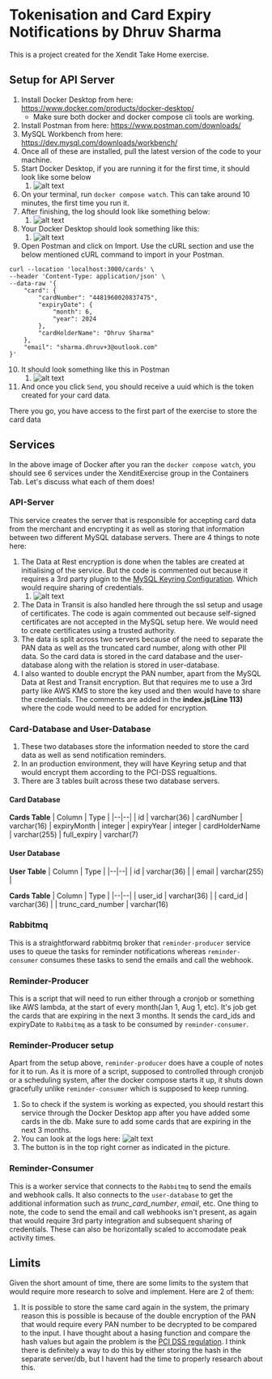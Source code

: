 # Tokenisation and Card Expiry Notifications by Dhruv Sharma

This is a project created for the Xendit Take Home exercise.

## Setup for API Server

1. Install Docker Desktop from here: https://www.docker.com/products/docker-desktop/
   - Make sure both docker and docker compose cli tools are working.
2. Install Postman from here: https://www.postman.com/downloads/
3. MySQL Workbench from here: https://dev.mysql.com/downloads/workbench/
4. Once all of these are installed, pull the latest version of the code to your machine.
5. Start Docker Desktop, if you are running it for the first time, it should look like some below
   1. ![alt text](image.png)
6. On your terminal, run `docker compose watch`. This can take around 10 minutes, the first time you run it.
7. After finishing, the log should look like something below:
   1. ![alt text](image-1.png)
8. Your Docker Desktop should look something like this:
   1. ![alt text](image-2.png)
9. Open Postman and click on Import. Use the cURL section and use the below mentioned cURL command to import in your Postman.

```
curl --location 'localhost:3000/cards' \
--header 'Content-Type: application/json' \
--data-raw '{
    "card": {
        "cardNumber": "4481960020837475",
        "expiryDate": {
            "month": 6,
            "year": 2024
        },
        "cardHolderName": "Dhruv Sharma"
    },
    "email": "sharma.dhruv+3@outlook.com"
}'
```

10. It should look something like this in Postman
    1.  ![alt text](image-3.png)
11. And once you click `Send`, you should receive a uuid which is the token created for your card data.

There you go, you have access to the first part of the exercise to store the card data

## Services

In the above image of Docker after you ran the `docker compose watch`, you should see 6 services under the XenditExercise group in the Containers Tab. Let's discuss what each of them does!

### API-Server

This service creates the server that is responsible for accepting card data from the merchant and encrypting it as well as storing that information between two different MySQL database servers. There are 4 things to note here:

1. The Data at Rest encryption is done when the tables are created at initialising of the service. But the code is commented out because it requires a 3rd party plugin to the [MySQL Keyring Configuration](https://dev.mysql.com/doc/refman/8.0/en/innodb-data-encryption.html). Which would require sharing of credentials.
   1. ![alt text](image-4.png)
2. The Data in Transit is also handled here through the ssl setup and usage of certificates. The code is again commented out because self-signed certificates are not accepted in the MySQL setup here. We would need to create certificates using a trusted authority.
3. The data is split across two servers because of the need to separate the PAN data as well as the truncated card number, along with other PII data. So the card data is stored in the card database and the user-database along with the relation is stored in user-database.
4. I also wanted to double encrypt the PAN number, apart from the MySQL Data at Rest and Transit encryption. But that requires me to use a 3rd party like AWS KMS to store the key used and then would have to share the credentials. The comments are added in the **index.js(Line 113)** where the code would need to be added for encryption.

### Card-Database and User-Database

1. These two databases store the information needed to store the card data as well as send notification reminders.
2. In an production environment, they will have Keyring setup and that would encrypt them according to the PCI-DSS regualtions.
3. There are 3 tables built across these two database servers.

#### Card Database

**Cards Table**
| Column | Type |
|--|--|
| id | varchar(36)
| cardNumber | varchar(16)
| expiryMonth | integer
| expiryYear | integer
| cardHolderName | varchar(255)
| full_expiry | varchar(7)

#### User Database

**User Table**
| Column | Type |
|--|--|
| id | varchar(36) |
| email | varchar(255) |

**Cards Table**
| Column | Type |
|--|--|
| user_id | varchar(36) |
| card_id | varchar(36) |
| trunc_card_number | varchar(16)

### Rabbitmq

This is a straightforward rabbitmq broker that `reminder-producer` service uses to queue the tasks for reminder notifications whereas `reminder-consumer` consumes these tasks to send the emails and call the webhook.

### Reminder-Producer

This is a script that will need to run either through a cronjob or something like AWS lambda, at the start of every month(Jan 1, Aug 1, etc). It's job get the cards that are expiring in the next 3 months. It sends the card_ids and expiryDate to `Rabbitmq` as a task to be consumed by `reminder-consumer`.

### Reminder-Producer setup

Apart from the setup above, `reminder-producer` does have a couple of notes for it to run. As it is more of a script, supposed to controlled through cronjob or a scheduling system, after the docker compose starts it up, it shuts down gracefully unlike `reminder-consumer` which is supposed to keep running.

1. So to check if the system is working as expected, you should restart this service through the Docker Desktop app after you have added some cards in the db. Make sure to add some cards that are expiring in the next 3 months.
2. You can look at the logs here:
   ![alt text](image-5.png)
3. The button is in the top right corner as indicated in the picture.

### Reminder-Consumer

This is a worker service that connects to the `Rabbitmq` to send the emails and webhook calls. It also connects to the `user-database` to get the additional information such as _trunc_card_number_, _email_, etc. One thing to note, the code to send the email and call webhooks isn't present, as again that would require 3rd party integration and subsequent sharing of credentials. These can also be horizontally scaled to accomodate peak activity times.

## Limits

Given the short amount of time, there are some limits to the system that would require more research to solve and implement. Here are 2 of them:

1. It is possible to store the same card again in the system, the primary reason this is possible is because of the double encryption of the PAN that would require every PAN number to be decrypted to be compared to the input. I have thought about a hasing function and compare the hash values but again the problem is the [PCI DSS regulation](https://d30000001huxdea4.my.salesforce-sites.com/faq/articles/Frequently_Asked_Question/How-can-hashing-be-used-to-protect-Primary-Account-Numbers-PAN-and-in-what-circumstances-can-hashed-PANs-be-considered-out-of-scope-for-PCI-DSS#:~:text=PCI%20DSS%20requires%20that%20hashing,%2C%20or%20salt%2C%20be%20used.). I think there is definitely a way to do this by either storing the hash in the separate server/db, but I havent had the time to properly research about this.
